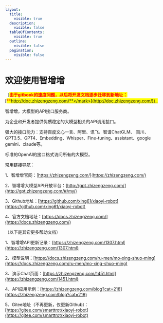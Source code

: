 ```yaml
---
layout:
  title:
    visible: true
  description:
    visible: false
  tableOfContents:
    visible: true
  outline:
    visible: false
  pagination:
    visible: false
---
```


# 欢迎使用智增增

（<mark style="color:red;">**由于gitbook的速度问题，以后将开发文档逐步迁移到新地址：**</mark>[<mark style="color:red;">**http://doc.zhizengzeng.com/**</mark>](http://doc.zhizengzeng.com/)）

智增增，大模型的API接口服务商。

为企业和开发者提供优质稳定的大模型相关的API调用接口。&#x20;

强大的接口能力：支持百度文心一言、阿里、讯飞、智谱ChatGLM、 百川、GPT3.5、GPT4、Embedding、Whisper、Fine-tuning、assistant、google gemini、claude等。

标准的OpenAI的接口格式访问所有的大模型。

常用链接导航：

1、智增增官网：[https://zhizengzeng.com/](https://zhizengzeng.com/)

2、智增增大模型API开放平台：[http://gpt.zhizengzeng.com/](http://gpt.zhizengzeng.com/#/my/)

3、Github地址：[https://github.com/xing61/xiaoyi-robot](https://github.com/xing61/xiaoyi-robot)

4、官方文档地址：[https://docs.zhizengzeng.com/](https://docs.zhizengzeng.com/)

（以下是其它更多帮助文档）

1、智增增API更新记录：[https://zhizengzeng.com/1307.html](https://zhizengzeng.com/1307.html)

2、模型说明：[https://docs.zhizengzeng.com/ru-men/mo-xing-shuo-ming](https://docs.zhizengzeng.com/ru-men/mo-xing-shuo-ming)

3、演示Chat页面：[https://zhizengzeng.com/1451.html](https://zhizengzeng.com/1451.html)

4、API应用示例：[https://zhizengzeng.com/blog?cat=218](https://zhizengzeng.com/blog?cat=218)

5、Gitee地址（不再更新，仅更新Github）：[https://gitee.com/smarttrot/xiaoyi-robot](https://gitee.com/smarttrot/xiaoyi-robot)

